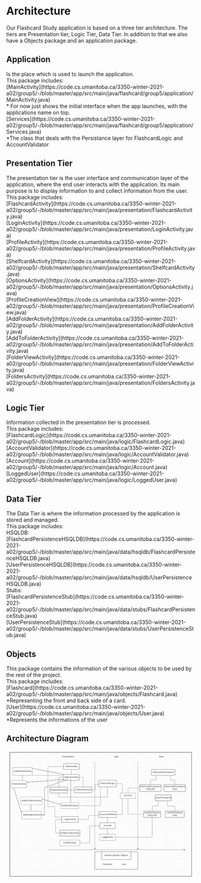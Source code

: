 # Architecture
<p> Our Flashcard Study application is based on a three tier architecture. The tiers are Presentation tier, 
Logic Tier, Data Tier. In addition to that we also have a Objects package and an application package.
</p>

## Application
<p> Is the place which is used to launch the application.<br> 
This package includes:<br>
[MainActivity](https://code.cs.umanitoba.ca/3350-winter-2021-a02/group5/-/blob/master/app/src/main/java/flashcard/group5/application/MainActivity.java) <br>
    * For now just shows the initial interface when the app launches, with the applications name on top.<br>
[Services](https://code.cs.umanitoba.ca/3350-winter-2021-a02/group5/-/blob/master/app/src/main/java/flashcard/group5/application/Services.java) <br>
    *The class that deals with the Persistance layer for FlashcardLogic and AccountValidator
</p>

## Presentation Tier
<p> The presentation tier is the user interface and communication layer of the application, where the 
end user interacts with the application. Its main purpose is to display information to and collect information from the user.<br>
This package includes: <br>
[FlashcardActivity](https://code.cs.umanitoba.ca/3350-winter-2021-a02/group5/-/blob/master/app/src/main/java/presentation/FlashcardActivity.java) <br>
[LoginActivity](https://code.cs.umanitoba.ca/3350-winter-2021-a02/group5/-/blob/master/app/src/main/java/presentation/LoginActivity.java) <br>
[ProfileActivity](https://code.cs.umanitoba.ca/3350-winter-2021-a02/group5/-/blob/master/app/src/main/java/presentation/ProfileActivity.java) <br>
[ShelfcardActivity](https://code.cs.umanitoba.ca/3350-winter-2021-a02/group5/-/blob/master/app/src/main/java/presentation/ShelfcardActivity.java) <br>
[OptionsActivity](https://code.cs.umanitoba.ca/3350-winter-2021-a02/group5/-/blob/master/app/src/main/java/presentation/OptionsActivity.java) <br>
[ProfileCreationView](https://code.cs.umanitoba.ca/3350-winter-2021-a02/group5/-/blob/master/app/src/main/java/presentation/ProfileCreationView.java) <br>
[AddFolderActivity](https://code.cs.umanitoba.ca/3350-winter-2021-a02/group5/-/blob/master/app/src/main/java/presentation/AddFolderActivity.java) <br>
[AddToFolderActivity](https://code.cs.umanitoba.ca/3350-winter-2021-a02/group5/-/blob/master/app/src/main/java/presentation/AddToFolderActivity.java) <br>
[FolderViewActivity](https://code.cs.umanitoba.ca/3350-winter-2021-a02/group5/-/blob/master/app/src/main/java/presentation/FolderViewActivity.java) <br>
[FoldersActivity](https://code.cs.umanitoba.ca/3350-winter-2021-a02/group5/-/blob/master/app/src/main/java/presentation/FoldersActivity.java) <br>
</p>

## Logic Tier
<p> Information collected in the presentation tier is processed.<br>
This package includes:<br>
[FlashcardLogic](https://code.cs.umanitoba.ca/3350-winter-2021-a02/group5/-/blob/master/app/src/main/java/logic/FlashcardLogic.java) <br>
[AccountValidator](https://code.cs.umanitoba.ca/3350-winter-2021-a02/group5/-/blob/master/app/src/main/java/logic/AccountValidator.java) <br>
[Account](https://code.cs.umanitoba.ca/3350-winter-2021-a02/group5/-/blob/master/app/src/main/java/logic/Account.java) <br>
[LoggedUser](https://code.cs.umanitoba.ca/3350-winter-2021-a02/group5/-/blob/master/app/src/main/java/logic/LoggedUser.java) <br>
</p>

## Data Tier
<p> The Data Tier is where the information processed by the application is stored and managed.<br>
This package includes:<br>
HSQLDB:<br>
[FlashcardPersistenceHSQLDB](https://code.cs.umanitoba.ca/3350-winter-2021-a02/group5/-/blob/master/app/src/main/java/data/hsqldb/FlashcardPersistenceHSQLDB.java) <br>
[UserPersistenceHSQLDB](https://code.cs.umanitoba.ca/3350-winter-2021-a02/group5/-/blob/master/app/src/main/java/data/hsqldb/UserPersistenceHSQLDB.java) <br>
Stubs:<br>
[FlashcardPersistenceStub](https://code.cs.umanitoba.ca/3350-winter-2021-a02/group5/-/blob/master/app/src/main/java/data/stubs/FlashcardPersistenceStub.java) <br>
[UserPersistenceStub](https://code.cs.umanitoba.ca/3350-winter-2021-a02/group5/-/blob/master/app/src/main/java/data/stubs/UserPersistenceStub.java) <br>
</p>

## Objects
<p> This package contains the information of the various objects to be used by the rest of the project.<br>
This package includes:<br>
[Flashcard](https://code.cs.umanitoba.ca/3350-winter-2021-a02/group5/-/blob/master/app/src/main/java/objects/Flashcard.java)<br>
    *Representing the front and back side of a card.<br>
[User](https://code.cs.umanitoba.ca/3350-winter-2021-a02/group5/-/blob/master/app/src/main/java/objects/User.java)<br>
    *Represents the informations of the user
</p>

## Architecture Diagram 

![architecture](Architecture_i3.png)
